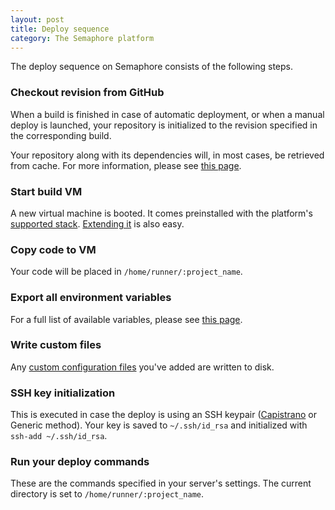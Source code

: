 ```yaml
---
layout: post
title: Deploy sequence
category: The Semaphore platform
---
```


The deploy sequence on Semaphore consists of the following steps.

### Checkout revision from GitHub

When a build is finished in case of automatic deployment, or when a manual deploy is launched, your repository is initialized to the revision specified in the corresponding build.

Your repository along with its dependencies will, in most cases, be retrieved from cache. For more information, please see [this page](/docs/caching-between-builds.html).

### Start build VM

A new virtual machine is booted. It comes preinstalled with the platform's [supported stack](/docs/supported-stack.html). [Extending it](/docs/how-to-install-dependency.html) is also easy.

### Copy code to VM

Your code will be placed in `/home/runner/:project_name`.

### Export all environment variables

For a full list of available variables, please see [this page](/docs/available-environment-variables.html).

### Write custom files

Any [custom configuration files](/docs/adding-custom-configuration-files.html) you've added are written to disk.

### SSH key initialization

This is executed in case the deploy is using an SSH keypair ([Capistrano](/docs/deploying-with-capistrano.html) or Generic method). Your key is saved to `~/.ssh/id_rsa` and initialized with `ssh-add ~/.ssh/id_rsa`.

### Run your deploy commands

These are the commands specified in your server's settings. The current directory is set to `/home/runner/:project_name`.
